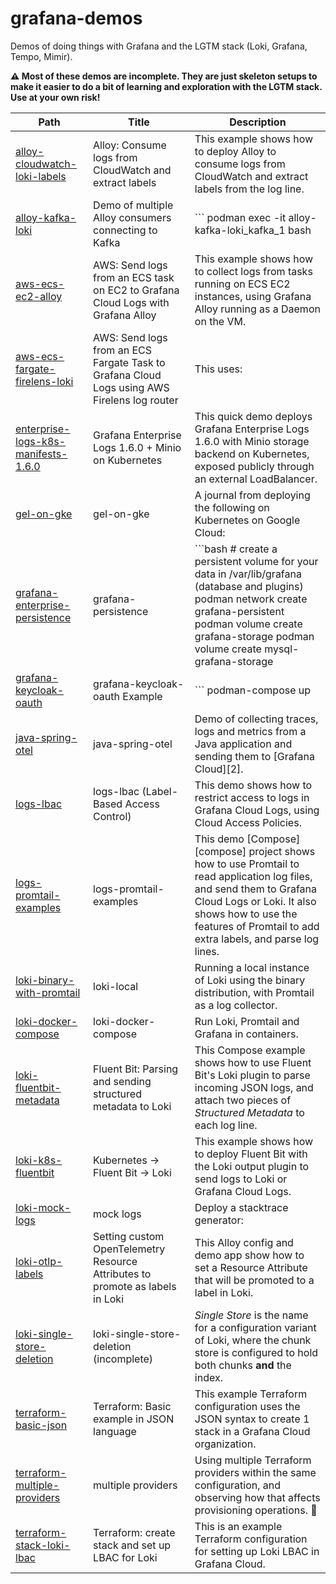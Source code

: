 # grafana-demos

Demos of doing things with Grafana and the LGTM stack (Loki, Grafana, Tempo, Mimir).

**⚠ Most of these demos are incomplete. They are just skeleton setups to make it easier to do a bit of learning and exploration with the LGTM stack. Use at your own risk!**

<!-- BEGIN_LIST -->
| Path | Title | Description |
|------|-------|-------------|
| [alloy-cloudwatch-loki-labels](alloy-cloudwatch-loki-labels/README.md) | Alloy: Consume logs from CloudWatch and extract labels | This example shows how to deploy Alloy to consume logs from CloudWatch and extract labels from the log line. |
| [alloy-kafka-loki](alloy-kafka-loki/README.md) | Demo of multiple Alloy consumers connecting to Kafka | ``` podman exec -it alloy-kafka-loki_kafka_1 bash |
| [aws-ecs-ec2-alloy](aws-ecs-ec2-alloy/README.md) | AWS: Send logs from an ECS task on EC2 to Grafana Cloud Logs with Grafana Alloy | This example shows how to collect logs from tasks running on ECS EC2 instances, using Grafana Alloy running as a Daemon on the VM. |
| [aws-ecs-fargate-firelens-loki](aws-ecs-fargate-firelens-loki/README.md) | AWS: Send logs from an ECS Fargate Task to Grafana Cloud Logs using AWS Firelens log router | This uses: |
| [enterprise-logs-k8s-manifests-1.6.0](enterprise-logs-k8s-manifests-1.6.0/README.md) | Grafana Enterprise Logs 1.6.0 + Minio on Kubernetes | This quick demo deploys Grafana Enterprise Logs 1.6.0 with Minio storage backend on Kubernetes, exposed publicly through an external LoadBalancer. |
| [gel-on-gke](gel-on-gke/README.md) | gel-on-gke | A journal from deploying the following on Kubernetes on Google Cloud: |
| [grafana-enterprise-persistence](grafana-enterprise-persistence/README.md) | grafana-persistence | ```bash # create a persistent volume for your data in /var/lib/grafana (database and plugins) podman network create grafana-persistent podman volume create grafana-storage podman volume create mysql-grafana-storage |
| [grafana-keycloak-oauth](grafana-keycloak-oauth/README.md) | grafana-keycloak-oauth Example | ``` podman-compose up |
| [java-spring-otel](java-spring-otel/README.md) | java-spring-otel | Demo of collecting traces, logs and metrics from a Java application and sending them to [Grafana Cloud][2]. |
| [logs-lbac](logs-lbac/README.md) | logs-lbac (Label-Based Access Control) | This demo shows how to restrict access to logs in Grafana Cloud Logs, using Cloud Access Policies. |
| [logs-promtail-examples](logs-promtail-examples/README.md) | logs-promtail-examples | This demo [Compose][compose] project shows how to use Promtail to read application log files, and send them to Grafana Cloud Logs or Loki. It also shows how to use the features of Promtail to add extra labels, and parse log lines. |
| [loki-binary-with-promtail](loki-binary-with-promtail/README.md) | loki-local | Running a local instance of Loki using the binary distribution, with Promtail as a log collector. |
| [loki-docker-compose](loki-docker-compose/README.md) | loki-docker-compose | Run Loki, Promtail and Grafana in containers. |
| [loki-fluentbit-metadata](loki-fluentbit-metadata/README.md) | Fluent Bit: Parsing and sending structured metadata to Loki | This Compose example shows how to use Fluent Bit's Loki plugin to parse incoming JSON logs, and attach two pieces of _Structured Metadata_ to each log line. |
| [loki-k8s-fluentbit](loki-k8s-fluentbit/README.md) | Kubernetes -> Fluent Bit -> Loki | This example shows how to deploy Fluent Bit with the Loki output plugin to send logs to Loki or Grafana Cloud Logs. |
| [loki-mock-logs](loki-mock-logs/README.md) | mock logs | Deploy a stacktrace generator: |
| [loki-otlp-labels](loki-otlp-labels/README.md) | Setting custom OpenTelemetry Resource Attributes to promote as labels in Loki | This Alloy config and demo app show how to set a Resource Attribute that will be promoted to a label in Loki. |
| [loki-single-store-deletion](loki-single-store-deletion/README.md) | loki-single-store-deletion (incomplete) | _Single Store_ is the name for a configuration variant of Loki, where the chunk store is configured to hold both chunks **and** the index. |
| [terraform-basic-json](terraform-basic-json/README.md) | Terraform: Basic example in JSON language | This example Terraform configuration uses the JSON syntax to create 1 stack in a Grafana Cloud organization. |
| [terraform-multiple-providers](terraform-multiple-providers/README.md) | multiple providers | Using multiple Terraform providers within the same configuration, and observing how that affects provisioning operations. 👀 |
| [terraform-stack-loki-lbac](terraform-stack-loki-lbac/README.md) | Terraform: create stack and set up LBAC for Loki | This is an example Terraform configuration for setting up Loki LBAC in Grafana Cloud. |
<!-- END_LIST -->

